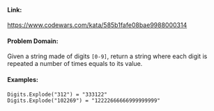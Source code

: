 #### Link:
https://www.codewars.com/kata/585b1fafe08bae9988000314

#### Problem Domain:
Given a string made of digits `[0-9]`, return a string where each digit is repeated a number of times equals to its value.

#### Examples:

    Digits.Explode("312") = "333122"
    Digits.Explode("102269") = "12222666666999999999"